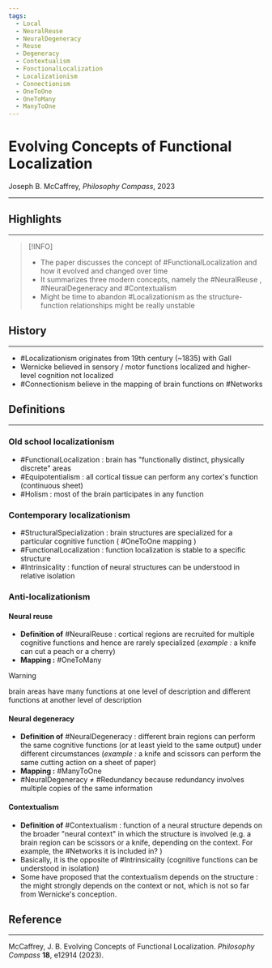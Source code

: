 ```yaml
---
tags:
  - Local
  - NeuralReuse
  - NeuralDegeneracy
  - Reuse
  - Degeneracy
  - Contextualism
  - FonctionalLocalization
  - Localizationism
  - Connectionism
  - OneToOne
  - OneToMany
  - ManyToOne
---
```

# Evolving Concepts of Functional Localization
Joseph B. McCaffrey, _Philosophy Compass_, 2023

---

## Highlights
---

> [!INFO]
> - The paper discusses the concept of #FunctionalLocalization  and how it evolved and changed over time
> - It summarizes three modern concepts, namely the #NeuralReuse , #NeuralDegeneracy and #Contextualism 
> - Might be time to abandon #Localizationism as the structure-function relationships might be really unstable


## History
---

- #Localizationism originates from 19th century (~1835) with Gall
- Wernicke believed in sensory / motor functions localized and higher-level cognition not localized
- #Connectionism believe in the mapping of brain functions on #Networks 

## Definitions
---

### Old school localizationism 

- #FunctionalLocalization : brain has "functionally distinct, physically discrete" areas
- #Equipotentialism : all cortical tissue can perform any cortex's function (continuous sheet)
- #Holism : most of the brain participates in any function

### Contemporary localizationism 

- #StructuralSpecialization : brain structures are specialized for a particular cognitive function ( #OneToOne mapping )
- #FunctionalLocalization : function localization is stable to a specific structure
- #Intrinsicality : function of neural structures can be understood in relative isolation

### Anti-localizationism

#### Neural reuse

- **Definition of** #NeuralReuse : cortical regions are recruited for multiple cognitive functions and hence are rarely specialized (*example :* a knife can cut a peach or a cherry)
- **Mapping :** #OneToMany 

> [!WARNING]
> brain areas have many functions at one level of description and different functions at another level of description

#### Neural degeneracy

- **Definition of** #NeuralDegeneracy : different brain regions can perform the same cognitive functions (or at least yield to the same output) under different circumstances (*example :* a knife and scissors can perform the same cutting action on a sheet of paper)
- **Mapping :** #ManyToOne 
- #NeuralDegeneracy $\neq$ #Redundancy because redundancy involves multiple copies of the same information

#### Contextualism


- **Definition of** #Contextualism : function of a neural structure depends on the broader "neural context" in which the structure is involved (e.g. a brain region can be scissors or a knife, depending on the context. For example, the  #Networks it is included in? )
- Basically, it is the opposite of #Intrinsicality (cognitive functions can be understood in isolation)
- Some have proposed that the contextualism depends on the structure : the might strongly depends on the context or not, which is not so far from Wernicke's conception.
## Reference
---
McCaffrey, J. B. Evolving Concepts of Functional Localization. _Philosophy Compass_ **18**, e12914 (2023).